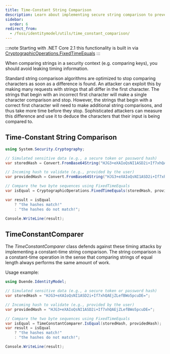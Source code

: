```yaml
---
title: Time-Constant String Comparison
description: Learn about implementing secure string comparison to prevent timing attacks in security-sensitive contexts using TimeConstantComparer
sidebar:
  order: 6
redirect_from:
  - /foss/identitymodel/utils/time_constant_comparison/
---
```


:::note
Starting with .NET Core 2.1 this functionality is built in via
[CryptographicOperations.FixedTimeEquals](https://docs.microsoft.com/en-us/dotnet/api/system.security.cryptography.cryptographicoperations.fixedtimeequals?view=netcore-2.1)
:::

When comparing strings in a security context (e.g. comparing keys), you should avoid
leaking timing information. 

Standard string comparison algorithms are optimized to stop comparing characters as soon
as a difference is found. An attacker can exploit this by making many requests with
strings that all differ in the first character. The strings that begin with an incorrect
first character will make a single character comparison and stop. However, the strings
that begin with a correct first character will need to make additional string comparisons,
and thus take more time before they stop. Sophisticated attackers can measure this
difference and use it to deduce the characters that their input is being compared to.

## Time-Constant String Comparison

```csharp
using System.Security.Cryptography;

// Simulated sensitive data (e.g., a secure token or password hash)
var storedHash = Convert.FromBase64String("HJG3+eXAIoQsNI1ASD2i+If7xhQAEjZLefBWo5pcuDE=");

// Incoming hash to validate (e.g., provided by the user)
var providedHash = Convert.FromBase64String("HJG3+eXAIoQsNI1ASD2i+If7xhQAEjZLefBWo5pcuDE=");

// Compare the two byte sequences using FixedTimeEquals
var isEqual = CryptographicOperations.FixedTimeEquals(storedHash, providedHash);

var result = isEqual
    ? "the hashes match!"
    : "the hashes do not match!";

Console.WriteLine(result);
```

## TimeConstantComparer

The *TimeConstantComparer* class defends against these timing attacks by implementing a
constant-time string comparison. The string comparison is a constant-time operation in the
sense that comparing strings of equal length always performs the same amount of work.

Usage example:

```csharp
using Duende.IdentityModel;

// Simulated sensitive data (e.g., a secure token or password hash)
var storedHash = "HJG3+eXAIoQsNI1ASD2i+If7xhQAEjZLefBWo5pcuDE=";

// Incoming hash to validate (e.g., provided by the user)
var providedHash = "HJG3+eXAIoQsNI1ASD2i+If7xhQAEjZLefBWo5pcuDE=";

// Compare the two byte sequences using FixedTimeEquals
var isEqual = TimeConstantComparer.IsEqual(storedHash, providedHash);
var result = isEqual
    ? "the hashes match!"
    : "the hashes do not match!";

Console.WriteLine(result);
```


 
